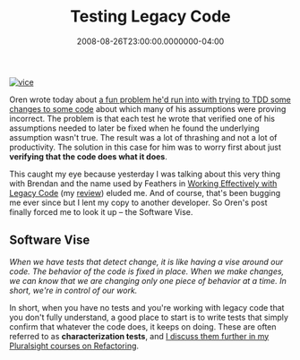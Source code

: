﻿---
title: Testing Legacy Code
date: "2008-08-26T23:00:00.0000000-04:00"
description: Oren wrote today about a fun problem he'd run into with trying to
featuredImage: img/testing-legacy-code-featured.png
---

[![vice](/img/vice.jpg)](http://www.overstock.com/Auto-Parts/5-inch-Multi-Purpose-Vise/2653972/product.html)

Oren wrote today about [a fun problem he'd run into with trying to TDD some changes to some code](http://ayende.com/Blog/archive/2008/08/27/Legacy-Driven-Development.aspx) about which many of his assumptions were proving incorrect. The problem is that each test he wrote that verified one of his assumptions needed to later be fixed when he found the underlying assumption wasn't true. The result was a lot of thrashing and not a lot of productivity. The solution in this case for him was to worry first about just **verifying that the code does what it does**.

This caught my eye because yesterday I was talking about this very thing with Brendan and the name used by Feathers in [Working Effectively with Legacy Code](http://www.amazon.com/exec/obidos/ASIN/0131177052/aspalliancecom) (my [review](http://aspadvice.com/blogs/ssmith/archive/2008/05/13/Book_3A00_-Working-Effectively-With-Legacy-Code.aspx)) eluded me. And of course, that's been bugging me ever since but I lent my copy to another developer. So Oren's post finally forced me to look it up – the Software Vise.

## Software Vise

*When we have tests that detect change, it is like having a vise around our code. The behavior of the code is fixed in place. When we make changes, we can know that we are changing only one piece of behavior at a time. In short, we're in control of our work.*

In short, when you have no tests and you're working with legacy code that you don't fully understand, a good place to start is to write tests that simply confirm that whatever the code does, it keeps on doing. These are often referred to as **characterization tests**, and [I discuss them further in my Pluralsight courses on Refactoring](https://app.pluralsight.com/profile/author/steve-smith).

